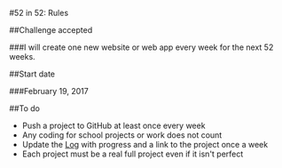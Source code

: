 #52 in 52: Rules

##Challenge accepted

###I will create one new website or web app every week for the next 52 weeks.

##Start date

###February 19, 2017

##To do

* Push a project to GitHub at least once every week
* Any coding for school projects or work does not count
* Update the [Log](log.md) with progress and a link to the project once a week
* Each project must be a real full project even if it isn't perfect
